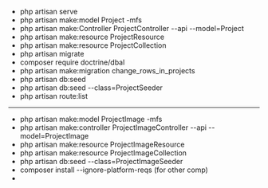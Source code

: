 - php artisan serve
- php artisan make:model Project -mfs
- php artisan make:Controller ProjectController --api --model=Project
- php artisan make:resource ProjectResource 
- php artisan make:resource ProjectCollection 
- php artisan migrate
- composer require doctrine/dbal
- php artisan make:migration change_rows_in_projects 
- php artisan db:seed
- php artisan db:seed --class=ProjectSeeder
- php artisan route:list
---
- php artisan make:model ProjectImage -mfs
- php artisan make:controller ProjectImageController --api --model=ProjectImage
- php artisan make:resource ProjectImageResource 
- php artisan make:resource ProjectImageCollection
- php artisan db:seed --class=ProjectImageSeeder
- composer install --ignore-platform-reqs (for other comp)
- 


